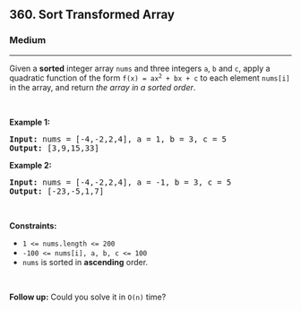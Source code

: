 <h2>360. Sort Transformed Array</h2><h3>Medium</h3><hr><div><p>Given a <strong>sorted</strong> integer array <code>nums</code> and three integers <code>a</code>, <code>b</code> and <code>c</code>, apply a quadratic function of the form <code>f(x) = ax<sup>2</sup> + bx + c</code> to each element <code>nums[i]</code> in the array, and return <em>the array in a sorted order</em>.</p>

<p>&nbsp;</p>
<p><strong>Example 1:</strong></p>
<pre><strong>Input:</strong> nums = [-4,-2,2,4], a = 1, b = 3, c = 5
<strong>Output:</strong> [3,9,15,33]
</pre><p><strong>Example 2:</strong></p>
<pre><strong>Input:</strong> nums = [-4,-2,2,4], a = -1, b = 3, c = 5
<strong>Output:</strong> [-23,-5,1,7]
</pre>
<p>&nbsp;</p>
<p><strong>Constraints:</strong></p>

<ul>
	<li><code>1 &lt;= nums.length &lt;= 200</code></li>
	<li><code>-100 &lt;= nums[i], a, b, c &lt;= 100</code></li>
	<li><code>nums</code> is sorted in <strong>ascending</strong> order.</li>
</ul>

<p>&nbsp;</p>
<p><strong>Follow up:</strong> Could you solve it in <code>O(n)</code> time?</p>
</div>